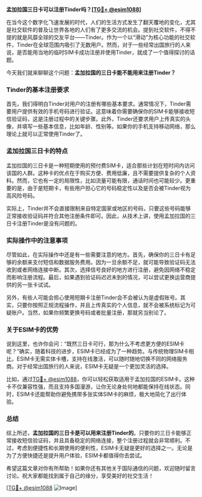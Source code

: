 **孟加拉国三日卡可以注册Tinder吗？[[TG💪+ @esim1088](https://t.me/s/esim1088)]**

在当今这个数字化飞速发展的时代，人们的生活方式发生了翻天覆地的变化，尤其是社交软件的普及让世界各地的人们有了更多交流的机会。提到社交软件，不得不提的就是风靡全球的交友平台——Tinder。作为一个以“滑动”为核心功能的社交软件，Tinder在全球范围内吸引了无数用户。然而，对于一些经常出国旅行的人来说，是否能用当地的临时SIM卡成功注册并使用Tinder，就成了一个值得探讨的话题。

今天我们就来聊聊这个问题：**孟加拉国的三日卡能不能用来注册Tinder？**

### Tinder的基本注册要求

首先，我们得明白Tinder对用户的注册有哪些基本要求。通常情况下，Tinder需要用户提供有效的手机号码进行验证。这意味着你需要确保你的SIM卡能够接收短信验证码，这是注册过程中的关键步骤。此外，Tinder还要求用户上传真实的头像，并填写一些基本信息，比如年龄、性别等。如果你的手机支持移动网络，那么理论上就可以正常使用Tinder了。

### 孟加拉国三日卡的特点

孟加拉国的三日卡是一种短期使用的预付费SIM卡，适合那些计划在短时间内访问该国的人群。这种卡的优点在于购买方便、费用低廉，且不需要提供复杂的个人资料。然而，它也有一定的局限性，比如流量可能有限，通话时间也可能较少。更重要的是，由于是短期卡，有些用户担心它的号码稳定性以及是否会被Tinder视为高风险号码。

实际上，Tinder并不会直接限制来自特定国家或地区的号码，只要这些号码能够正常接收验证码并符合其他注册条件即可。因此，从技术上讲，使用孟加拉国的三日卡注册Tinder是没有问题的。

### 实际操作中的注意事项

尽管如此，在实际操作中还是有一些需要注意的地方。首先，确保你的三日卡有足够的余额来支付短信和数据服务费用。因为一旦余额不足，就可能导致验证码无法收到或者网络连接中断。其次，选择信号良好的地方进行注册，避免因网络不稳定而影响注册流程。最后，如果遇到验证码迟迟未到的情况，可以尝试更换运营商提供的另一张卡试试。

另外，有些人可能会担心使用短期卡注册Tinder会不会被认为是虚假账号。其实，只要你按照正规流程操作，并且上传真实的个人信息，就不会被系统标记为可疑账户。当然，如果你频繁更换号码或者批量注册，那就另当别论了。

### 关于ESIM卡的优势

说到这里，也许你会问：“既然三日卡可行，那为什么不考虑更方便的ESIM卡呢？”确实，随着科技的进步，ESIM卡已经成为了一种趋势。与传统物理SIM卡相比，ESIM卡无需实体卡槽，支持在线激活，可以随时随地切换不同的网络服务商。对于经常出国旅行的人来说，ESIM卡无疑是一个更加灵活的选择。

比如，通过[TG💪+ @esim1088](https://t.me/s/esim1088)，你可以轻松获取适用于孟加拉国的ESIM卡。这种卡不仅兼容性强，而且支持多国漫游，让你无论身处何地都能保持在线状态。同时，ESIM卡还能帮助你避免携带多张实体SIM卡的麻烦，极大地简化了出行体验。

### 总结

综上所述，**孟加拉国的三日卡是可以用来注册Tinder的**。只要你的三日卡能够正常接收短信验证码，并且具备稳定的网络连接，整个注册过程就会非常顺利。不过，考虑到便捷性和长期使用的便利性，ESIM卡无疑是更好的选择之一。无论是为了方便快捷还是提升用户体验，ESIM卡都值得你去尝试。

希望这篇文章对你有所帮助！如果你还有其他关于国际通信的问题，欢迎随时留言讨论。祝大家都能找到属于自己的缘分，享受美好的社交生活！

[[TG💪+ @esim1088](https://t.me/s/esim1088) ![Image](https://i.postimg.cc/4NQfJmqS/Snipaste-2025-05-13-00-14-12.png)]